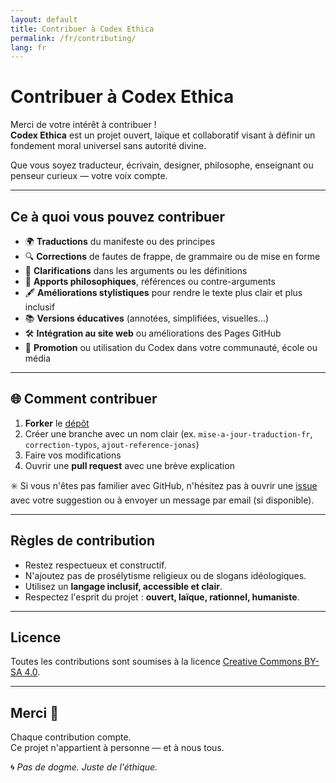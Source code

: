 ```yaml
---
layout: default
title: Contribuer à Codex Ethica
permalink: /fr/contributing/
lang: fr
---
```


# Contribuer à Codex Ethica

Merci de votre intérêt à contribuer !  
**Codex Ethica** est un projet ouvert, laïque et collaboratif visant à définir un fondement moral universel sans autorité divine.

Que vous soyez traducteur, écrivain, designer, philosophe, enseignant ou penseur curieux — votre voix compte.

---

## Ce à quoi vous pouvez contribuer

- 🌍 **Traductions** du manifeste ou des principes
- 🔍 **Corrections** de fautes de frappe, de grammaire ou de mise en forme
- 💬 **Clarifications** dans les arguments ou les définitions
- 🧠 **Apports philosophiques**, références ou contre-arguments
- 🖋️ **Améliorations stylistiques** pour rendre le texte plus clair et plus inclusif
- 📚 **Versions éducatives** (annotées, simplifiées, visuelles...)
- 🛠️ **Intégration au site web** ou améliorations des Pages GitHub
- 📢 **Promotion** ou utilisation du Codex dans votre communauté, école ou média

---

## 🌐 Comment contribuer

1. **Forker** le [dépôt](https://github.com/codex-ethica/codex-ethica)
2. Créer une branche avec un nom clair (ex. `mise-a-jour-traduction-fr`, `correction-typos`, `ajout-reference-jonas`)
3. Faire vos modifications
4. Ouvrir une **pull request** avec une brève explication

✳️ Si vous n'êtes pas familier avec GitHub, n'hésitez pas à ouvrir une [issue](https://github.com/codex-ethica/codex-ethica/issues) avec votre suggestion ou à envoyer un message par email (si disponible).

---

## Règles de contribution

- Restez respectueux et constructif.
- N'ajoutez pas de prosélytisme religieux ou de slogans idéologiques.
- Utilisez un **langage inclusif, accessible et clair**.
- Respectez l'esprit du projet : **ouvert, laïque, rationnel, humaniste**.

---

## Licence

Toutes les contributions sont soumises à la licence [Creative Commons BY-SA 4.0](LICENSE.txt).

---

## Merci 🙏

Chaque contribution compte.  
Ce projet n'appartient à personne — et à nous tous.

🌀 *Pas de dogme. Juste de l'éthique.* 